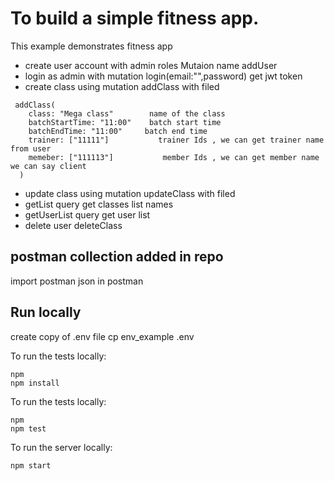 # To build a simple fitness app.


This example demonstrates fitness app
- create user account with admin roles  Mutaion name addUser
- login as admin with mutation  login(email:"",password) get jwt token
- create class using mutation addClass  with filed 
```
 addClass(
    class: "Mega class"        name of the class
    batchStartTime: "11:00"    batch start time
    batchEndTime: "11:00"     batch end time
    trainer: ["11111"]           trainer Ids , we can get trainer name from user 
    memeber: ["111113"]           member Ids , we can get member name we can say client
  )
```
- update class using mutation updateClass  with filed 
- getList query get classes list names
-  getUserList  query get user list
- delete user deleteClass

## postman collection added in repo
import postman json in postman

## Run locally

create copy of .env file
cp env_example .env

To run the tests locally:

```shell
npm
npm install
```

To run the tests locally:

```shell
npm
npm test
```

To run the server locally:

```shell
npm start
```

